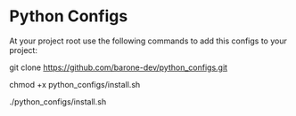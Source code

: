 # Python Configs

At your project root use the following commands to add this configs to your project:


git clone https://github.com/barone-dev/python_configs.git

chmod +x python_configs/install.sh

./python_configs/install.sh
